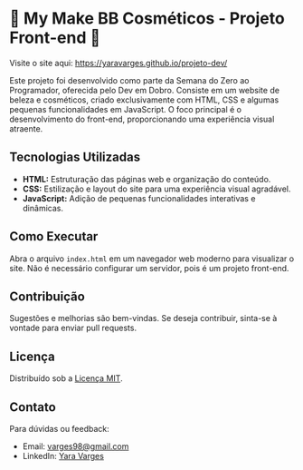 # 💄 My Make BB Cosméticos - Projeto Front-end 💅

Visite o site aqui: https://yaravarges.github.io/projeto-dev/

Este projeto foi desenvolvido como parte da Semana do Zero ao Programador, oferecida pelo Dev em Dobro. Consiste em um website de beleza e cosméticos, criado exclusivamente com HTML, CSS e algumas pequenas funcionalidades em JavaScript. O foco principal é o desenvolvimento do front-end, proporcionando uma experiência visual atraente.

## Tecnologias Utilizadas

- **HTML:** Estruturação das páginas web e organização do conteúdo.
- **CSS:** Estilização e layout do site para uma experiência visual agradável.
- **JavaScript:** Adição de pequenas funcionalidades interativas e dinâmicas.

## Como Executar

Abra o arquivo `index.html` em um navegador web moderno para visualizar o site. Não é necessário configurar um servidor, pois é um projeto front-end.

## Contribuição

Sugestões e melhorias são bem-vindas. Se deseja contribuir, sinta-se à vontade para enviar pull requests.

## Licença

Distribuído sob a [Licença MIT](https://opensource.org/licenses/MIT).

## Contato

Para dúvidas ou feedback:

- Email: varges98@gmail.com
- LinkedIn: [Yara Varges](https://www.linkedin.com/in/yara-varges-523887144/)

